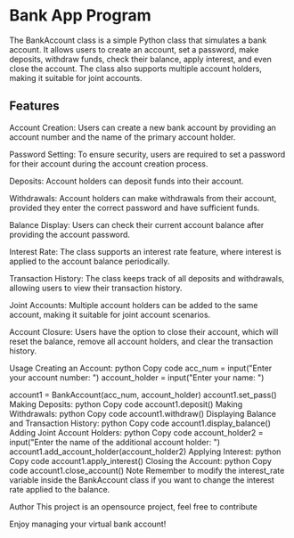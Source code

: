 # Bank App Program
The BankAccount class is a simple Python class that simulates a bank account. It allows users to create an account, set a password, make deposits, withdraw funds, check their balance, apply interest, and even close the account. The class also supports multiple account holders, making it suitable for joint accounts.

## Features
Account Creation: Users can create a new bank account by providing an account number and the name of the primary account holder.

Password Setting: To ensure security, users are required to set a password for their account during the account creation process.

Deposits: Account holders can deposit funds into their account.

Withdrawals: Account holders can make withdrawals from their account, provided they enter the correct password and have sufficient funds.

Balance Display: Users can check their current account balance after providing the account password.

Interest Rate: The class supports an interest rate feature, where interest is applied to the account balance periodically.

Transaction History: The class keeps track of all deposits and withdrawals, allowing users to view their transaction history.

Joint Accounts: Multiple account holders can be added to the same account, making it suitable for joint account scenarios.

Account Closure: Users have the option to close their account, which will reset the balance, remove all account holders, and clear the transaction history.

Usage
Creating an Account:
python
Copy code
acc_num = input("Enter your account number: ")
account_holder = input("Enter your name: ")

account1 = BankAccount(acc_num, account_holder)
account1.set_pass()
Making Deposits:
python
Copy code
account1.deposit()
Making Withdrawals:
python
Copy code
account1.withdraw()
Displaying Balance and Transaction History:
python
Copy code
account1.display_balance()
Adding Joint Account Holders:
python
Copy code
account_holder2 = input("Enter the name of the additional account holder: ")
account1.add_account_holder(account_holder2)
Applying Interest:
python
Copy code
account1.apply_interest()
Closing the Account:
python
Copy code
account1.close_account()
Note
Remember to modify the interest_rate variable inside the BankAccount class if you want to change the interest rate applied to the balance.

Author
This project is an opensource project, feel free to contribute

Enjoy managing your virtual bank account!
